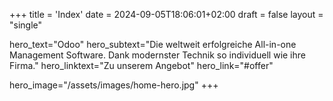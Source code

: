 +++
title = 'Index'
date = 2024-09-05T18:06:01+02:00
draft = false
layout = "single"

hero_text="Odoo"
hero_subtext="Die weltweit erfolgreiche All-in-one Management Software. Dank modernster Technik so individuell wie ihre Firma."
hero_linktext="Zu unserem Angebot"
hero_link="#offer"

hero_image="/assets/images/home-hero.jpg"
+++
